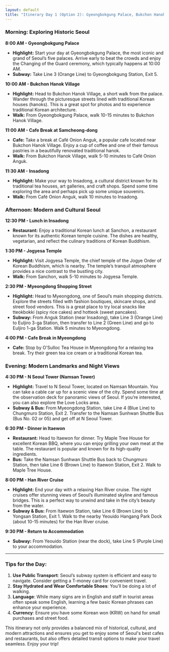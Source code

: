 ```yaml
---
layout: default
title: "Itinerary Day 1 (Option 2): Gyeongbokgung Palace, Bukchon Hanok Village, Insadong, Jogyesa Temple, Myeongdong, Seoul Tower, Itaewon, Han River Cruise"
---
```


### Morning: Exploring Historic Seoul

**8:00 AM - Gyeongbokgung Palace**
- **Highlight:** Start your day at Gyeongbokgung Palace, the most iconic and grand of Seoul’s five palaces. Arrive early to beat the crowds and enjoy the Changing of the Guard ceremony, which typically happens at 10:00 AM.
- **Subway:** Take Line 3 (Orange Line) to Gyeongbokgung Station, Exit 5.

**10:00 AM - Bukchon Hanok Village**
- **Highlight:** Head to Bukchon Hanok Village, a short walk from the palace. Wander through the picturesque streets lined with traditional Korean houses (hanoks). This is a great spot for photos and to experience traditional Korean architecture.
- **Walk:** From Gyeongbokgung Palace, walk 10-15 minutes to Bukchon Hanok Village.

**11:00 AM - Cafe Break at Samcheong-dong**
- **Cafe:** Take a break at Café Onion Anguk, a popular cafe located near Bukchon Hanok Village. Enjoy a cup of coffee and one of their famous pastries in a beautifully renovated traditional hanok.
- **Walk:** From Bukchon Hanok Village, walk 5-10 minutes to Café Onion Anguk.

**11:30 AM - Insadong**
- **Highlight:** Make your way to Insadong, a cultural district known for its traditional tea houses, art galleries, and craft shops. Spend some time exploring the area and perhaps pick up some unique souvenirs.
- **Walk:** From Café Onion Anguk, walk 10 minutes to Insadong.

### Afternoon: Modern and Cultural Seoul

**12:30 PM - Lunch in Insadong**
- **Restaurant:** Enjoy a traditional Korean lunch at Sanchon, a restaurant known for its authentic Korean temple cuisine. The dishes are healthy, vegetarian, and reflect the culinary traditions of Korean Buddhism.

**1:30 PM - Jogyesa Temple**
- **Highlight:** Visit Jogyesa Temple, the chief temple of the Jogye Order of Korean Buddhism, which is nearby. The temple’s tranquil atmosphere provides a nice contrast to the bustling city.
- **Walk:** From Sanchon, walk 5-10 minutes to Jogyesa Temple.

**2:30 PM - Myeongdong Shopping Street**
- **Highlight:** Head to Myeongdong, one of Seoul’s main shopping districts. Explore the streets filled with fashion boutiques, skincare shops, and street food vendors. This is a great place to try local snacks like tteokbokki (spicy rice cakes) and hotteok (sweet pancakes).
- **Subway:** From Anguk Station (near Insadong), take Line 3 (Orange Line) to Euljiro 3-ga Station, then transfer to Line 2 (Green Line) and go to Euljiro 1-ga Station. Walk 5 minutes to Myeongdong.

**4:00 PM - Cafe Break in Myeongdong**
- **Cafe:** Stop by O'Sulloc Tea House in Myeongdong for a relaxing tea break. Try their green tea ice cream or a traditional Korean tea.

### Evening: Modern Landmarks and Night Views

**4:30 PM - N Seoul Tower (Namsan Tower)**
- **Highlight:** Travel to N Seoul Tower, located on Namsan Mountain. You can take a cable car up for a scenic view of the city. Spend some time at the observation deck for panoramic views of Seoul. If you’re interested, you can also explore the Love Locks area.
- **Subway & Bus:** From Myeongdong Station, take Line 4 (Blue Line) to Chungmuro Station, Exit 2. Transfer to the Namsan Sunhwan Shuttle Bus (Bus No. 02 or 05) and get off at N Seoul Tower.

**6:30 PM - Dinner in Itaewon**
- **Restaurant:** Head to Itaewon for dinner. Try Maple Tree House for excellent Korean BBQ, where you can enjoy grilling your own meat at the table. The restaurant is popular and known for its high-quality ingredients.
- **Bus:** Take the Namsan Sunhwan Shuttle Bus back to Chungmuro Station, then take Line 6 (Brown Line) to Itaewon Station, Exit 2. Walk to Maple Tree House.

**8:00 PM - Han River Cruise**
- **Highlight:** End your day with a relaxing Han River cruise. The night cruises offer stunning views of Seoul’s illuminated skyline and famous bridges. This is a perfect way to unwind and take in the city’s beauty from the water.
- **Subway & Bus:** From Itaewon Station, take Line 6 (Brown Line) to Yongsan Station, Exit 1. Walk to the nearby Yeouido Hangang Park Dock (about 10-15 minutes) for the Han River cruise.

**9:30 PM - Return to Accommodation**
- **Subway:** From Yeouido Station (near the dock), take Line 5 (Purple Line) to your accommodation.

---

### Tips for the Day:
1. **Use Public Transport**: Seoul’s subway system is efficient and easy to navigate. Consider getting a T-money card for convenient travel.
2. **Stay Hydrated and Wear Comfortable Shoes**: You’ll be doing a lot of walking.
3. **Language**: While many signs are in English and staff in tourist areas often speak some English, learning a few basic Korean phrases can enhance your experience.
4. **Currency**: Ensure you have some Korean won (KRW) on hand for small purchases and street food.

This itinerary not only provides a balanced mix of historical, cultural, and modern attractions and ensures you get to enjoy some of Seoul's best cafes and restaurants, but also offers detailed transit options to make your travel seamless. Enjoy your trip!
